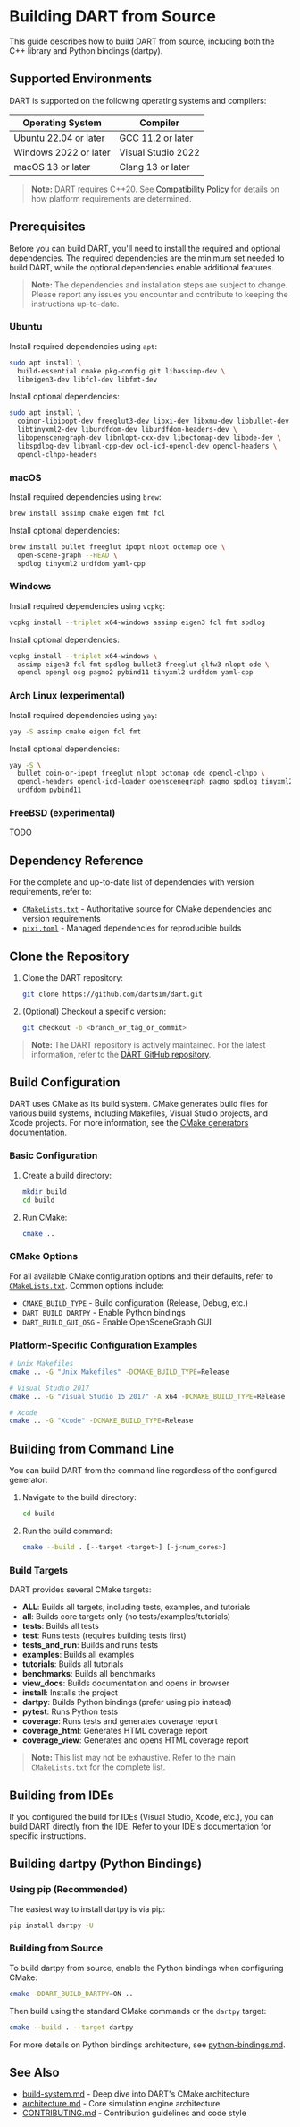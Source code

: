 # Building DART from Source

This guide describes how to build DART from source, including both the C++ library and Python bindings (dartpy).

## Supported Environments

DART is supported on the following operating systems and compilers:

| Operating System      | Compiler              |
|-----------------------|-----------------------|
| Ubuntu 22.04 or later | GCC 11.2 or later     |
| Windows 2022 or later | Visual Studio 2022    |
| macOS 13 or later     | Clang 13 or later     |

> **Note:** DART requires C++20. See [Compatibility Policy](compatibility-policy.md) for details on how platform requirements are determined.

## Prerequisites

Before you can build DART, you'll need to install the required and optional dependencies. The required dependencies are the minimum set needed to build DART, while the optional dependencies enable additional features.

> **Note:** The dependencies and installation steps are subject to change. Please report any issues you encounter and contribute to keeping the instructions up-to-date.

### Ubuntu

Install required dependencies using `apt`:

```bash
sudo apt install \
  build-essential cmake pkg-config git libassimp-dev \
  libeigen3-dev libfcl-dev libfmt-dev
```

Install optional dependencies:

```bash
sudo apt install \
  coinor-libipopt-dev freeglut3-dev libxi-dev libxmu-dev libbullet-dev \
  libtinyxml2-dev liburdfdom-dev liburdfdom-headers-dev \
  libopenscenegraph-dev libnlopt-cxx-dev liboctomap-dev libode-dev \
  libspdlog-dev libyaml-cpp-dev ocl-icd-opencl-dev opencl-headers \
  opencl-clhpp-headers
```

### macOS

Install required dependencies using `brew`:

```bash
brew install assimp cmake eigen fmt fcl
```

Install optional dependencies:

```bash
brew install bullet freeglut ipopt nlopt octomap ode \
  open-scene-graph --HEAD \
  spdlog tinyxml2 urdfdom yaml-cpp
```

### Windows

Install required dependencies using `vcpkg`:

```bash
vcpkg install --triplet x64-windows assimp eigen3 fcl fmt spdlog
```

Install optional dependencies:

```bash
vcpkg install --triplet x64-windows \
  assimp eigen3 fcl fmt spdlog bullet3 freeglut glfw3 nlopt ode \
  opencl opengl osg pagmo2 pybind11 tinyxml2 urdfdom yaml-cpp
```

### Arch Linux (experimental)

Install required dependencies using `yay`:

```bash
yay -S assimp cmake eigen fcl fmt
```

Install optional dependencies:

```bash
yay -S \
  bullet coin-or-ipopt freeglut nlopt octomap ode opencl-clhpp \
  opencl-headers opencl-icd-loader openscenegraph pagmo spdlog tinyxml2 \
  urdfdom pybind11
```

### FreeBSD (experimental)

TODO

## Dependency Reference

For the complete and up-to-date list of dependencies with version requirements, refer to:
- [`CMakeLists.txt`](../../CMakeLists.txt) - Authoritative source for CMake dependencies and version requirements
- [`pixi.toml`](../../pixi.toml) - Managed dependencies for reproducible builds

## Clone the Repository

1. Clone the DART repository:

   ```bash
   git clone https://github.com/dartsim/dart.git
   ```

2. (Optional) Checkout a specific version:

   ```bash
   git checkout -b <branch_or_tag_or_commit>
   ```

> **Note:** The DART repository is actively maintained. For the latest information, refer to the [DART GitHub repository](https://github.com/dartsim/dart).

## Build Configuration

DART uses CMake as its build system. CMake generates build files for various build systems, including Makefiles, Visual Studio projects, and Xcode projects. For more information, see the [CMake generators documentation](https://cmake.org/cmake/help/latest/manual/cmake-generators.7.html).

### Basic Configuration

1. Create a build directory:

   ```bash
   mkdir build
   cd build
   ```

2. Run CMake:

   ```bash
   cmake ..
   ```

### CMake Options

For all available CMake configuration options and their defaults, refer to [`CMakeLists.txt`](../../CMakeLists.txt). Common options include:
- `CMAKE_BUILD_TYPE` - Build configuration (Release, Debug, etc.)
- `DART_BUILD_DARTPY` - Enable Python bindings
- `DART_BUILD_GUI_OSG` - Enable OpenSceneGraph GUI

### Platform-Specific Configuration Examples

```bash
# Unix Makefiles
cmake .. -G "Unix Makefiles" -DCMAKE_BUILD_TYPE=Release

# Visual Studio 2017
cmake .. -G "Visual Studio 15 2017" -A x64 -DCMAKE_BUILD_TYPE=Release

# Xcode
cmake .. -G "Xcode" -DCMAKE_BUILD_TYPE=Release
```

## Building from Command Line

You can build DART from the command line regardless of the configured generator:

1. Navigate to the build directory:

   ```bash
   cd build
   ```

2. Run the build command:

   ```bash
   cmake --build . [--target <target>] [-j<num_cores>]
   ```

### Build Targets

DART provides several CMake targets:

- **ALL**: Builds all targets, including tests, examples, and tutorials
- **all**: Builds core targets only (no tests/examples/tutorials)
- **tests**: Builds all tests
- **test**: Runs tests (requires building tests first)
- **tests_and_run**: Builds and runs tests
- **examples**: Builds all examples
- **tutorials**: Builds all tutorials
- **benchmarks**: Builds all benchmarks
- **view_docs**: Builds documentation and opens in browser
- **install**: Installs the project
- **dartpy**: Builds Python bindings (prefer using pip instead)
- **pytest**: Runs Python tests
- **coverage**: Runs tests and generates coverage report
- **coverage_html**: Generates HTML coverage report
- **coverage_view**: Generates and opens HTML coverage report

> **Note:** This list may not be exhaustive. Refer to the main `CMakeLists.txt` for the complete list.

## Building from IDEs

If you configured the build for IDEs (Visual Studio, Xcode, etc.), you can build DART directly from the IDE. Refer to your IDE's documentation for specific instructions.

## Building dartpy (Python Bindings)

### Using pip (Recommended)

The easiest way to install dartpy is via pip:

```bash
pip install dartpy -U
```

### Building from Source

To build dartpy from source, enable the Python bindings when configuring CMake:

```bash
cmake -DDART_BUILD_DARTPY=ON ..
```

Then build using the standard CMake commands or the `dartpy` target:

```bash
cmake --build . --target dartpy
```

For more details on Python bindings architecture, see [python-bindings.md](python-bindings.md).

## See Also

- [build-system.md](build-system.md) - Deep dive into DART's CMake architecture
- [architecture.md](architecture.md) - Core simulation engine architecture
- [CONTRIBUTING.md](../../CONTRIBUTING.md) - Contribution guidelines and code style
